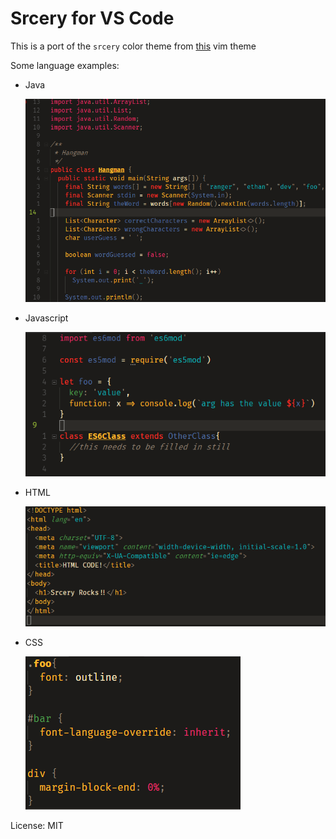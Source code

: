# Srcery for VS Code

This is a port of the `srcery` color theme from [this](https://github.com/roosta/vim-srcery) vim theme

Some language examples:

* Java

	![Java example](javaex.PNG)
* Javascript

	![Javascript example](jsex.png)
* HTML

	![HTML Example](htmlex.png)
* CSS

	![CSS example](cssex.png)

License: MIT
